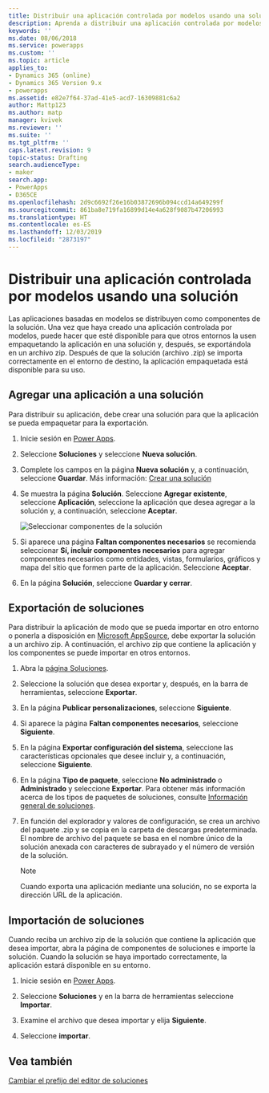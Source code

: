 ```yaml
---
title: Distribuir una aplicación controlada por modelos usando una solución | MicrosoftDocs
description: Aprenda a distribuir una aplicación controlada por modelos usando soluciones
keywords: ''
ms.date: 08/06/2018
ms.service: powerapps
ms.custom: ''
ms.topic: article
applies_to:
- Dynamics 365 (online)
- Dynamics 365 Version 9.x
- powerapps
ms.assetid: e82e7f64-37ad-41e5-acd7-16309881c6a2
author: Mattp123
ms.author: matp
manager: kvivek
ms.reviewer: ''
ms.suite: ''
ms.tgt_pltfrm: ''
caps.latest.revision: 9
topic-status: Drafting
search.audienceType:
- maker
search.app:
- PowerApps
- D365CE
ms.openlocfilehash: 2d9c6692f26e16b03872696b094ccd14a649299f
ms.sourcegitcommit: 861ba8e719fa16899d14e4a628f9087b47206993
ms.translationtype: HT
ms.contentlocale: es-ES
ms.lasthandoff: 12/03/2019
ms.locfileid: "2873197"
---
```

# <a name="distribute-a-model-driven-app-using-a-solution"></a>Distribuir una aplicación controlada por modelos usando una solución

Las aplicaciones basadas en modelos se distribuyen como componentes de la solución. Una vez que haya creado una aplicación controlada por modelos, puede hacer que esté disponible para que otros entornos la usen empaquetando la aplicación en una solución y, después, se exportándola en un archivo zip. Después de que la solución (archivo .zip) se importa correctamente en el entorno de destino, la aplicación empaquetada está disponible para su uso. 
  
## <a name="add-an-app-to-a-solution"></a>Agregar una aplicación a una solución
Para distribuir su aplicación, debe crear una solución para que la aplicación se pueda empaquetar para la exportación.

1. Inicie sesión en [Power Apps](https://make.powerapps.com/?utm_source=padocs&utm_medium=linkinadoc&utm_campaign=referralsfromdoc).

2. Seleccione **Soluciones** y seleccione **Nueva solución**.
3. Complete los campos en la página **Nueva solución** y, a continuación, seleccione **Guardar**. Más información: [Crear una solución](../common-data-service/create-solution.md)
4. Se muestra la página **Solución**. Seleccione **Agregar existente**, seleccione **Aplicación**, seleccione la aplicación que desea agregar a la solución y, a continuación, seleccione **Aceptar**. 

    ![Seleccionar componentes de la solución](media/select-solution-components.png)

5. Si aparece una página **Faltan componentes necesarios** se recomienda seleccionar **Sí, incluir componentes necesarios** para agregar componentes necesarios como entidades, vistas, formularios, gráficos y mapa del sitio que formen parte de la aplicación. Seleccione **Aceptar**.
6. En la página **Solución**, seleccione **Guardar y cerrar**.

## <a name="export-a-solution"></a>Exportación de soluciones
Para distribuir la aplicación de modo que se pueda importar en otro entorno o ponerla a disposición en [Microsoft AppSource](https://appsource.microsoft.com/), debe exportar la solución a un archivo zip. A continuación, el archivo zip que contiene la aplicación y los componentes se puede importar en otros entornos.

1. Abra la [página Soluciones](advanced-navigation.md#solutions). 
2. Seleccione la solución que desea exportar y, después, en la barra de herramientas, seleccione **Exportar**. 
3. En la página **Publicar personalizaciones**, seleccione **Siguiente**.
4. Si aparece la página **Faltan componentes necesarios**, seleccione **Siguiente**. 
5. En la página **Exportar configuración del sistema**, seleccione las características opcionales que desee incluir y, a continuación, seleccione **Siguiente**. 
6. En la página **Tipo de paquete**, seleccione **No administrado** o **Administrado** y seleccione **Exportar**. Para obtener más información acerca de los tipos de paquetes de soluciones, consulte [Información general de soluciones](../common-data-service/solutions-overview.md).
7. En función del explorador y valores de configuración, se crea un archivo del paquete .zip y se copia en la carpeta de descargas predeterminada. El nombre de archivo del paquete se basa en el nombre único de la solución anexada con caracteres de subrayado y el número de versión de la solución.

    > [!NOTE]
    > Cuando exporta una aplicación mediante una solución, no se exporta la dirección URL de la aplicación.
  
## <a name="import-a-solution"></a>Importación de soluciones  
Cuando reciba un archivo zip de la solución que contiene la aplicación que desea importar, abra la página de componentes de soluciones e importe la solución. Cuando la solución se haya importado correctamente, la aplicación estará disponible en su entorno.

1. Inicie sesión en [Power Apps](https://make.powerapps.com/?utm_source=padocs&utm_medium=linkinadoc&utm_campaign=referralsfromdoc).

2. Seleccione **Soluciones** y en la barra de herramientas seleccione **Importar**.
3. Examine el archivo que desea importar y elija **Siguiente**.
4. Seleccione **importar**.

## <a name="see-also"></a>Vea también
[Cambiar el prefijo del editor de soluciones](../common-data-service/change-solution-publisher-prefix.md)
